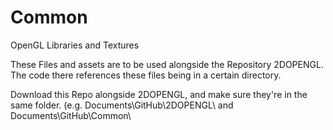 # Common
OpenGL Libraries and Textures

These Files and assets are to be used alongside the Repository 2DOPENGL. The code there references these files being in a certain directory.

Download this Repo alongside 2DOPENGL, and make sure they're in the same folder.
(e.g. Documents\GitHub\2DOPENGL\ and Documents\GitHub\Common\
